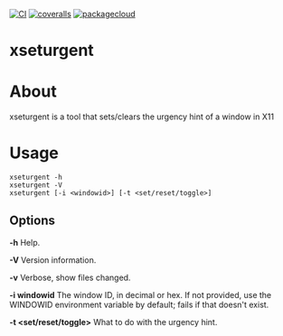 [![CI](https://github.com/lpenz/xseturgent/actions/workflows/main.yml/badge.svg)](https://github.com/lpenz/xseturgent/actions/workflows/main.yml)
[![coveralls](https://coveralls.io/repos/github/lpenz/xseturgent/badge.svg?branch=main)](https://coveralls.io/github/lpenz/xseturgent?branch=main)
[![packagecloud](https://img.shields.io/badge/deb-packagecloud.io-844fec.svg)](https://packagecloud.io/app/lpenz/lpenz/search?q=xseturgent)

xseturgent
==========

# About

xseturgent is a tool that sets/clears the urgency hint of a window in X11


# Usage

~~~[.sh]
xseturgent -h
xseturgent -V
xseturgent [-i <windowid>] [-t <set/reset/toggle>]
~~~

## Options

**-h** Help.

**-V** Version information.

**-v** Verbose, show files changed.

**-i windowid** The window ID, in decimal or hex. If not provided, use
   the WINDOWID environment variable by default; fails if that doesn't
   exist.

**-t <set/reset/toggle>** What to do with the urgency hint.


